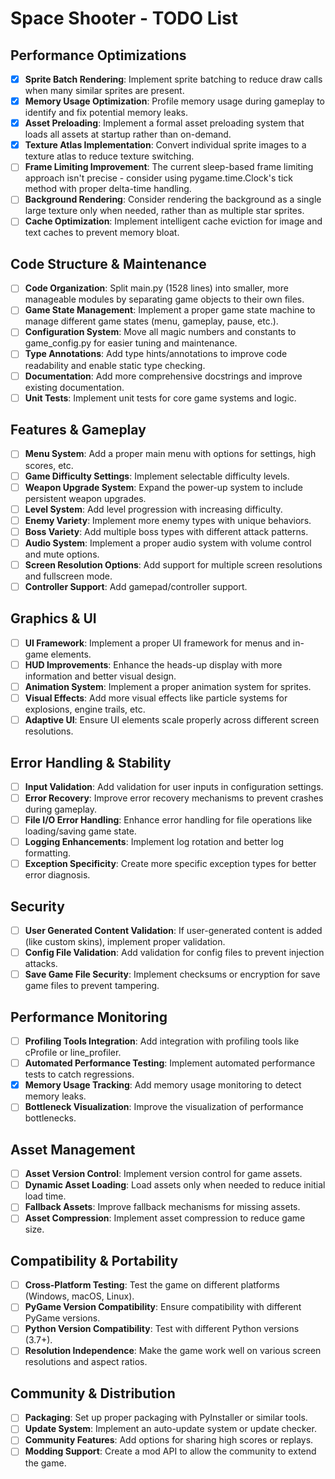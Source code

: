 # Space Shooter - TODO List

## Performance Optimizations

- [x] **Sprite Batch Rendering**: Implement sprite batching to reduce draw calls when many similar sprites are present.
- [x] **Memory Usage Optimization**: Profile memory usage during gameplay to identify and fix potential memory leaks.
- [x] **Asset Preloading**: Implement a formal asset preloading system that loads all assets at startup rather than on-demand.
- [x] **Texture Atlas Implementation**: Convert individual sprite images to a texture atlas to reduce texture switching.
- [ ] **Frame Limiting Improvement**: The current sleep-based frame limiting approach isn't precise - consider using pygame.time.Clock's tick method with proper delta-time handling.
- [ ] **Background Rendering**: Consider rendering the background as a single large texture only when needed, rather than as multiple star sprites.
- [ ] **Cache Optimization**: Implement intelligent cache eviction for image and text caches to prevent memory bloat.

## Code Structure & Maintenance

- [ ] **Code Organization**: Split main.py (1528 lines) into smaller, more manageable modules by separating game objects to their own files.
- [ ] **Game State Management**: Implement a proper game state machine to manage different game states (menu, gameplay, pause, etc.).
- [ ] **Configuration System**: Move all magic numbers and constants to game_config.py for easier tuning and maintenance.
- [ ] **Type Annotations**: Add type hints/annotations to improve code readability and enable static type checking.
- [ ] **Documentation**: Add more comprehensive docstrings and improve existing documentation.
- [ ] **Unit Tests**: Implement unit tests for core game systems and logic.

## Features & Gameplay

- [ ] **Menu System**: Add a proper main menu with options for settings, high scores, etc.
- [ ] **Game Difficulty Settings**: Implement selectable difficulty levels.
- [ ] **Weapon Upgrade System**: Expand the power-up system to include persistent weapon upgrades.
- [ ] **Level System**: Add level progression with increasing difficulty.
- [ ] **Enemy Variety**: Implement more enemy types with unique behaviors.
- [ ] **Boss Variety**: Add multiple boss types with different attack patterns.
- [ ] **Audio System**: Implement a proper audio system with volume control and mute options.
- [ ] **Screen Resolution Options**: Add support for multiple screen resolutions and fullscreen mode.
- [ ] **Controller Support**: Add gamepad/controller support.

## Graphics & UI

- [ ] **UI Framework**: Implement a proper UI framework for menus and in-game elements.
- [ ] **HUD Improvements**: Enhance the heads-up display with more information and better visual design.
- [ ] **Animation System**: Implement a proper animation system for sprites.
- [ ] **Visual Effects**: Add more visual effects like particle systems for explosions, engine trails, etc.
- [ ] **Adaptive UI**: Ensure UI elements scale properly across different screen resolutions.

## Error Handling & Stability

- [ ] **Input Validation**: Add validation for user inputs in configuration settings.
- [ ] **Error Recovery**: Improve error recovery mechanisms to prevent crashes during gameplay.
- [ ] **File I/O Error Handling**: Enhance error handling for file operations like loading/saving game state.
- [ ] **Logging Enhancements**: Implement log rotation and better log formatting.
- [ ] **Exception Specificity**: Create more specific exception types for better error diagnosis.

## Security

- [ ] **User Generated Content Validation**: If user-generated content is added (like custom skins), implement proper validation.
- [ ] **Config File Validation**: Add validation for config files to prevent injection attacks.
- [ ] **Save Game File Security**: Implement checksums or encryption for save game files to prevent tampering.

## Performance Monitoring

- [ ] **Profiling Tools Integration**: Add integration with profiling tools like cProfile or line_profiler.
- [ ] **Automated Performance Testing**: Implement automated performance tests to catch regressions.
- [x] **Memory Usage Tracking**: Add memory usage monitoring to detect memory leaks.
- [ ] **Bottleneck Visualization**: Improve the visualization of performance bottlenecks.

## Asset Management

- [ ] **Asset Version Control**: Implement version control for game assets.
- [ ] **Dynamic Asset Loading**: Load assets only when needed to reduce initial load time.
- [ ] **Fallback Assets**: Improve fallback mechanisms for missing assets.
- [ ] **Asset Compression**: Implement asset compression to reduce game size.

## Compatibility & Portability

- [ ] **Cross-Platform Testing**: Test the game on different platforms (Windows, macOS, Linux).
- [ ] **PyGame Version Compatibility**: Ensure compatibility with different PyGame versions.
- [ ] **Python Version Compatibility**: Test with different Python versions (3.7+).
- [ ] **Resolution Independence**: Make the game work well on various screen resolutions and aspect ratios.

## Community & Distribution

- [ ] **Packaging**: Set up proper packaging with PyInstaller or similar tools.
- [ ] **Update System**: Implement an auto-update system or update checker.
- [ ] **Community Features**: Add options for sharing high scores or replays.
- [ ] **Modding Support**: Create a mod API to allow the community to extend the game.

